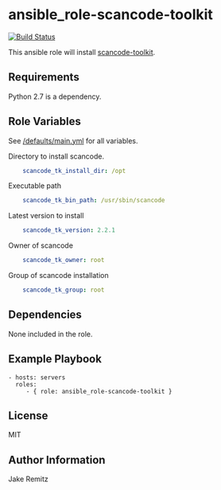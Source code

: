 ansible_role-scancode-toolkit
=========

[![Build Status](https://travis-ci.org/JRemitz/ansible_role-scancode-toolkit.svg?branch=master)](https://travis-ci.org/JRemitz/ansible_role-scancode-toolkit)

This ansible role will install [scancode-toolkit](https://github.com/nexB/scancode-toolkit).

Requirements
------------

Python 2.7 is a dependency.

Role Variables
--------------

See [/defaults/main.yml](/defaults/main.yml) for all variables.  

Directory to install scancode.

```yml
    scancode_tk_install_dir: /opt
```

Executable path

```yml
    scancode_tk_bin_path: /usr/sbin/scancode
```

Latest version to install

```yml
    scancode_tk_version: 2.2.1
```

Owner of scancode

```yml
    scancode_tk_owner: root
```

Group of scancode installation

```yml
    scancode_tk_group: root
```


Dependencies
------------

None included in the role.

Example Playbook
----------------

    - hosts: servers
      roles:
         - { role: ansible_role-scancode-toolkit }

License
-------

MIT

Author Information
------------------

Jake Remitz

